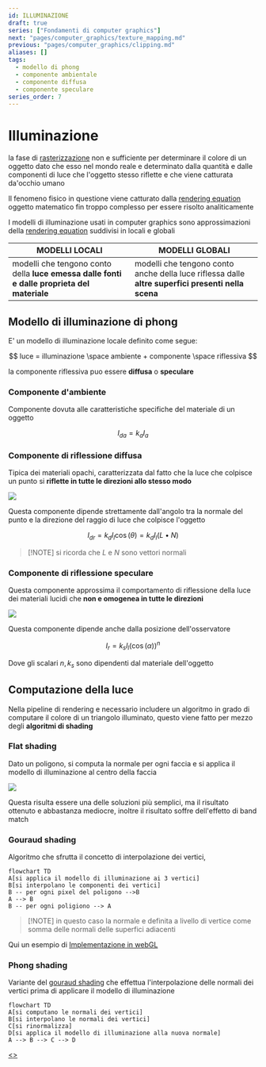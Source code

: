 ```yaml
---
id: ILLUMINAZIONE
draft: true
series: ["Fondamenti di computer graphics"]
next: "pages/computer_graphics/texture_mapping.md"
previous: "pages/computer_graphics/clipping.md"
aliases: []
tags:
  - modello di phong
  - componente ambientale
  - componente diffusa
  - componente speculare
series_order: 7
---
```


# Illuminazione

la fase di [rasterizzazione](pages/computer_graphics/algoritmi_rasterizzazione.md) non e sufficiente per determinare il colore di un oggetto dato che esso nel mondo reale e determinato dalla quantità e dalle componenti di luce che l'oggetto stesso riflette e che viene catturata da'occhio umano

Il fenomeno fisico in questione viene catturato dalla [rendering equation](https://en.wikipedia.org/wiki/Rendering_equation) oggetto matematico fin troppo complesso per essere risolto analiticamente

I modelli di illuminazione usati in computer graphics sono approssimazioni della [rendering equation](https://en.wikipedia.org/wiki/Rendering_equation) suddivisi in locali e globali


| MODELLI LOCALI                                                                              | MODELLI GLOBALI                                                                                    |
| ------------------------------------------------------------------------------------------- | -------------------------------------------------------------------------------------------------- |
| modelli che tengono conto della **luce emessa dalle fonti e dalle proprieta del materiale** | modelli che tengono conto anche della luce riflessa dalle **altre superfici presenti nella scena** |

## Modello di illuminazione di phong

E' un modello di illuminazione locale definito come segue:

$$
luce = illuminazione \space ambiente + componente \space riflessiva
$$

la componente riflessiva puo essere **diffusa** o **speculare**

### Componente d'ambiente

Componente dovuta alle caratteristiche specifiche del materiale di un oggetto

$$
I_{da} = k_aI_a
$$

### Componente di riflessione diffusa

Tipica dei materiali opachi, caratterizzata dal fatto che la luce che colpisce un punto si **riflette in tutte le direzioni allo stesso modo**

![](assets/computer_graphics/Pasted%20image%2020241217172957.png)

Questa componente dipende strettamente dall'angolo tra la normale del punto e la direzione del raggio di luce che colpisce l'oggetto

$$
I_{dr}= k_dI_l\cos({\theta}) = k_dI_l(L\bullet N)
$$

>[!NOTE] si ricorda che $L$ e $N$ sono vettori normali

### Componente di riflessione speculare

Questa componente approssima il comportamento di riflessione della luce dei materiali lucidi che **non e omogenea in tutte le direzioni**

![](assets/computer_graphics/Pasted%20image%2020241217173503.png)

Questa componente dipende anche dalla posizione dell'osservatore

$$
I_r = k_sI_l (\cos(\alpha))^n
$$

Dove gli scalari $n,k_s$ sono dipendenti dal materiale dell'oggetto

## Computazione della luce

Nella pipeline di rendering e necessario includere un algoritmo in grado di computare il colore di un triangolo illuminato, questo viene fatto per mezzo degli **algoritmi di shading**

### Flat shading

Dato un poligono, si computa la normale per ogni faccia e si applica il modello di illuminazione al centro della faccia

![](assets/computer_graphics/Pasted%20image%2020241217181314.png)

Questa risulta essere una delle soluzioni più semplici, ma il risultato ottenuto e abbastanza mediocre, inoltre il risultato soffre dell'effetto di band match

### Gouraud shading

Algoritmo che sfrutta il concetto di interpolazione dei vertici,

```mermaid
flowchart TD
A[si applica il modello di illuminazione ai 3 vertici]
B[si interpolano le componenti dei vertici]
B -- per ogni pixel del poligono -->B
A --> B
B -- per ogni poligiono --> A
```

>[!NOTE] in questo caso la normale e definita a livello di vertice come somma delle normali delle superfici adiacenti

Qui un esempio di [Implementazione in webGL](pages/computer_graphics/webgl.md#Implementazione%20dell'%20[illuminazione](pages/computer_graphics/illuminazione.md))

### Phong shading

Variante del [gouraud shading](#Gouraud%20shading) che effettua l'interpolazione delle normali dei vertici prima di applicare il modello di illuminazione

```mermaid
flowchart TD
A[si computano le normali dei vertici]
B[si interpolano le normali dei vertici]
C[si rinormalizza]
D[si applica il modello di illuminazione alla nuova normale]
A --> B --> C --> D
```

[<](pages/computer_graphics/clipping.md)[>](pages/computer_graphics/texture_mapping.md)
